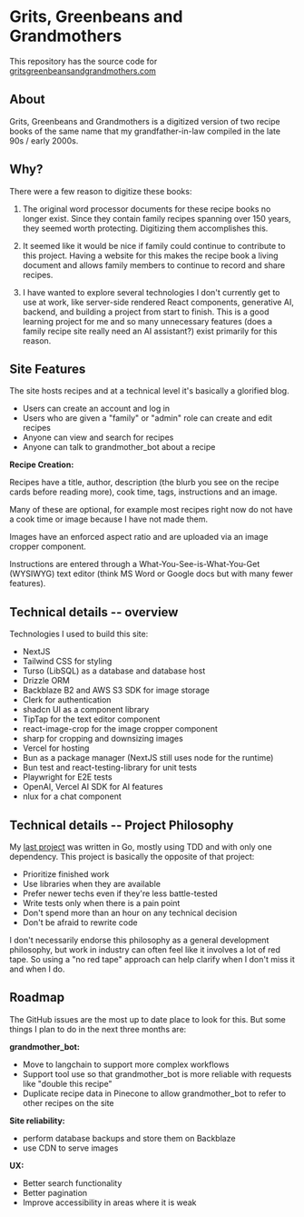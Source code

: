 # Grits, Greenbeans and Grandmothers

This repository has the source code for [gritsgreenbeansandgrandmothers.com](https://www.gritsgreenbeansandgrandmothers.com)

## About

Grits, Greenbeans and Grandmothers is a digitized version of two recipe books of the same name that my grandfather-in-law compiled in the late 90s / early 2000s.

## Why?

There were a few reason to digitize these books:

1. The original word processor documents for these recipe books no longer exist. Since they contain family recipes spanning over 150 years, they seemed worth protecting. Digitizing them accomplishes this.

2. It seemed like it would be nice if family could continue to contribute to this project. Having a website for this makes the recipe book a living document and allows family members to continue to record and share recipes.

3. I have wanted to explore several technologies I don't currently get to use at work, like server-side rendered React components, generative AI, backend, and building a project from start to finish. This is a good learning project for me and so many unnecessary features (does a family recipe site really need an AI assistant?) exist primarily for this reason.

## Site Features

The site hosts recipes and at a technical level it's basically a glorified blog.

- Users can create an account and log in
- Users who are given a "family" or "admin" role can create and edit recipes
- Anyone can view and search for recipes
- Anyone can talk to grandmother_bot about a recipe

**Recipe Creation:**

Recipes have a title, author, description (the blurb you see on the recipe cards before reading more), cook time, tags, instructions and an image.

Many of these are optional, for example most recipes right now do not have a cook time or image because I have not made them.

Images have an enforced aspect ratio and are uploaded via an image cropper component.

Instructions are entered through a What-You-See-is-What-You-Get (WYSIWYG) text editor (think MS Word or Google docs but with many fewer features).

## Technical details -- overview

Technologies I used to build this site:

- NextJS
- Tailwind CSS for styling
- Turso (LibSQL) as a database and database host
- Drizzle ORM
- Backblaze B2 and AWS S3 SDK for image storage
- Clerk for authentication
- shadcn UI as a component library
- TipTap for the text editor component
- react-image-crop for the image cropper component
- sharp for cropping and downsizing images
- Vercel for hosting
- Bun as a package manager (NextJS still uses node for the runtime)
- Bun test and react-testing-library for unit tests
- Playwright for E2E tests
- OpenAI, Vercel AI SDK for AI features
- nlux for a chat component

## Technical details -- Project Philosophy

My [last project](https://github.com/stilt0n/dependor) was written in Go, mostly using TDD and with only one dependency. This project is basically the opposite of that project:

- Prioritize finished work
- Use libraries when they are available
- Prefer newer techs even if they're less battle-tested
- Write tests only when there is a pain point
- Don't spend more than an hour on any technical decision
- Don't be afraid to rewrite code

I don't necessarily endorse this philosophy as a general development philosophy, but work in industry can often feel like it involves a lot of red tape. So using a "no red tape" approach can help clarify when I don't miss it and when I do.

## Roadmap

The GitHub issues are the most up to date place to look for this. But some things I plan to do in the next three months are:

**grandmother_bot:**

- Move to langchain to support more complex workflows
- Support tool use so that grandmother_bot is more reliable with requests like "double this recipe"
- Duplicate recipe data in Pinecone to allow grandmother_bot to refer to other recipes on the site

**Site reliability:**

- perform database backups and store them on Backblaze
- use CDN to serve images

**UX:**

- Better search functionality
- Better pagination
- Improve accessibility in areas where it is weak
